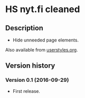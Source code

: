 # HS nyt.fi cleaned

## Description

- Hide unneeded page elements.

Also available from [userstyles.org](https://userstyles.org/styles/133245/hs-nyt-fi-cleaned).


## Version history

### Version 0.1 (2016-09-29)
- First release.
